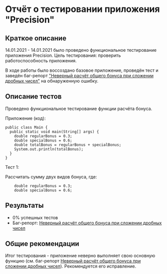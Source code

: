 # Отчёт о тестировании приложения "Precision"

## Краткое описание

14.01.2021 - 14.01.2021 было проведено функциональное тестирование приложения Precision. Цель тестирования: проверить работоспособность приложения.

В ходе работы было воссоздано базовое приложение, проведён тест и заведён баг-репорт ["Неверный расчёт общего бонуса при сложении дробных чисел"](https://github.com/Alexandr-1221/Precision/issues/1) на обнаруженную ошибку.

## Описание тестов

Проведено функциональное тестирование функции расчёта бонуса.

Приложение (код):
```
public class Main {
  public static void main(String[] args) {
    double regularBonus = 0.3;
    double specialBonus = 0.6;
    double totalBonus = regularBonus + specialBonus;
    System.out.println(totalBonus);
  }
}
```

Тест 1:

Рассчитать сумму двух видов бонуса, где:
```
    double regularBonus = 0.3;
    double specialBonus = 0.6;
```

## Результаты

* 0% успешных тестов
* Баг-репорт: [Неверный расчёт общего бонуса при сложении дробных чисел](https://github.com/Alexandr-1221/Precision/issues/1)

## Общие рекомендации
Итог тестирования - приложение неверно выполняет свою основную функцию (см. баг-репорт [Неверный расчёт общего бонуса при сложении дробных чисел](https://github.com/Alexandr-1221/Precision/issues/1)). Рекомендуется его исправление.
